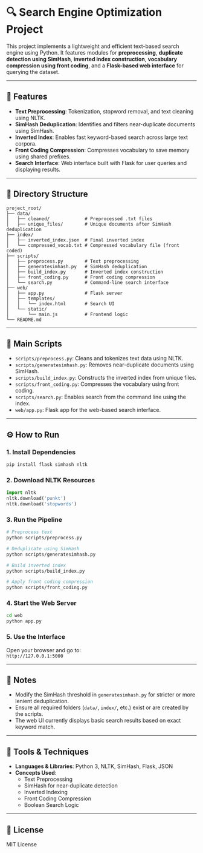 
# 🔍 Search Engine Optimization Project

This project implements a lightweight and efficient text-based search engine using Python. It features modules for **preprocessing**, **duplicate detection using SimHash**, **inverted index construction**, **vocabulary compression using front coding**, and a **Flask-based web interface** for querying the dataset.

---

## 🚀 Features

- **Text Preprocessing**: Tokenization, stopword removal, and text cleaning using NLTK.
- **SimHash Deduplication**: Identifies and filters near-duplicate documents using SimHash.
- **Inverted Index**: Enables fast keyword-based search across large text corpora.
- **Front Coding Compression**: Compresses vocabulary to save memory using shared prefixes.
- **Search Interface**: Web interface built with Flask for user queries and displaying results.

---

## 📁 Directory Structure

```
project_root/
├── data/
│   ├── cleaned/             # Preprocessed .txt files
│   ├── unique_files/        # Unique documents after SimHash deduplication
├── index/
│   ├── inverted_index.json  # Final inverted index
│   └── compressed_vocab.txt # Compressed vocabulary file (front coded)
├── scripts/
│   ├── preprocess.py        # Text preprocessing
│   ├── generatesimhash.py   # SimHash deduplication
│   ├── build_index.py       # Inverted index construction
│   ├── front_coding.py      # Front coding compression
│   └── search.py            # Command-line search interface
├── web/
│   ├── app.py               # Flask server
│   ├── templates/
│   │   └── index.html       # Search UI
│   └── static/
│       └── main.js          # Frontend logic
└── README.md
```

---

## 📜 Main Scripts

- `scripts/preprocess.py`: Cleans and tokenizes text data using NLTK.
- `scripts/generatesimhash.py`: Removes near-duplicate documents using SimHash.
- `scripts/build_index.py`: Constructs the inverted index from unique files.
- `scripts/front_coding.py`: Compresses the vocabulary using front coding.
- `scripts/search.py`: Enables search from the command line using the index.
- `web/app.py`: Flask app for the web-based search interface.

---

## ⚙️ How to Run

### 1. Install Dependencies

```bash
pip install flask simhash nltk
```

### 2. Download NLTK Resources

```python
import nltk
nltk.download('punkt')
nltk.download('stopwords')
```

### 3. Run the Pipeline

```bash
# Preprocess text
python scripts/preprocess.py

# Deduplicate using SimHash
python scripts/generatesimhash.py

# Build inverted index
python scripts/build_index.py

# Apply front coding compression
python scripts/front_coding.py
```

### 4. Start the Web Server

```bash
cd web
python app.py
```

### 5. Use the Interface

Open your browser and go to:  
`http://127.0.0.1:5000`

---

## 📌 Notes

- Modify the SimHash threshold in `generatesimhash.py` for stricter or more lenient deduplication.
- Ensure all required folders (`data/`, `index/`, etc.) exist or are created by the scripts.
- The web UI currently displays basic search results based on exact keyword match.

---

## 🧰 Tools & Techniques

- **Languages & Libraries**: Python 3, NLTK, SimHash, Flask, JSON
- **Concepts Used**:
  - Text Preprocessing
  - SimHash for near-duplicate detection
  - Inverted Indexing
  - Front Coding Compression
  - Boolean Search Logic

---

## 📄 License

MIT License
